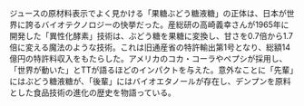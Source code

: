 ジュースの原材料表示でよく見かける「果糖ぶどう糖液糖」の正体は、日本が世界に誇るバイオテクノロジーの快挙だった。産総研の高崎義幸さんが1965年に開発した「異性化酵素」技術は、ぶどう糖を果糖に変換し、甘さを0.7倍から1.7倍に変える魔法のような技術。これは旧通産省の特許輸出第1号となり、総額14億円の特許料収入をもたらした。アメリカのコカ・コーラやペプシが採用し、「世界が動いた」とTTが語るほどのインパクトを与えた。意外なことに「先輩」にはぶどう糖液糖が、「後輩」にはバイオエタノールが存在し、デンプンを原料とした食品技術の進化の歴史を物語っている。